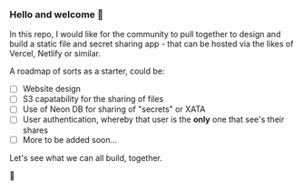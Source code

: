 ### Hello and welcome 👋

In this repo, I would like for the community to pull together to design and build a static file and secret sharing app - that can be hosted via the likes of Vercel, Netlify or similar.

A roadmap of sorts as a starter, could be:

- [ ] Website design
- [ ] S3 capatability for the sharing of files
- [ ] Use of Neon DB for sharing of "secrets" or XATA
- [ ] User authentication, whereby that user is the **only** one that see's their shares
- [ ] More to be added soon... 

Let's see what we can all build, together.

💖
